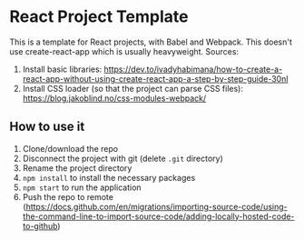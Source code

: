 # React Project Template
This is a template for React projects, with Babel and Webpack. This doesn't use create-react-app which is usually heavyweight.
Sources:
1. Install basic libraries: https://dev.to/ivadyhabimana/how-to-create-a-react-app-without-using-create-react-app-a-step-by-step-guide-30nl
2. Install CSS loader (so that the project can parse CSS files): https://blog.jakoblind.no/css-modules-webpack/

## How to use it
1. Clone/download the repo
2. Disconnect the project with git (delete `.git` directory)
3. Rename the project directory
4. `npm install` to install the necessary packages
5. `npm start` to run the application 
6. Push the repo to remote (https://docs.github.com/en/migrations/importing-source-code/using-the-command-line-to-import-source-code/adding-locally-hosted-code-to-github)
